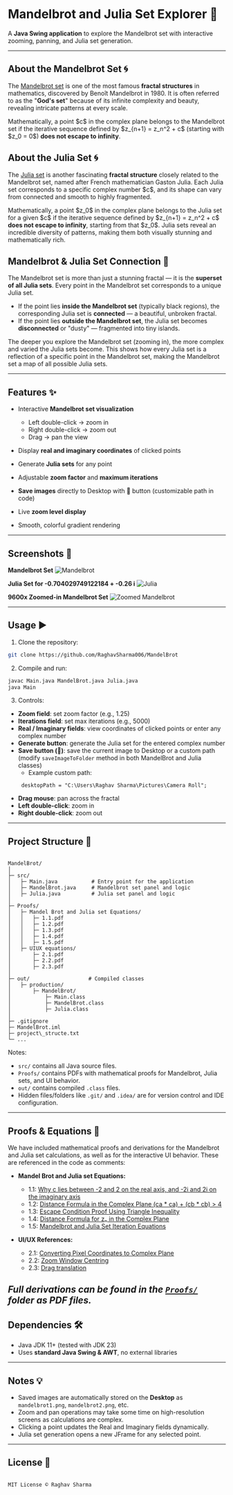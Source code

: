 # Mandelbrot and Julia Set Explorer 🌌

A **Java Swing application** to explore the Mandelbrot set with interactive zooming, panning, and Julia set generation.

---

## About the Mandelbrot Set 🌀

The [Mandelbrot set](https://en.wikipedia.org/wiki/Mandelbrot_set) is one of the most famous **fractal structures** in mathematics, discovered by Benoît Mandelbrot in 1980. It is often referred to as the "**God's set**" because of its infinite complexity and beauty, revealing intricate patterns at every scale.

Mathematically, a point \$c\$ in the complex plane belongs to the Mandelbrot set if the iterative sequence defined by \$z\_{n+1} = z\_n^2 + c\$ (starting with \$z\_0 = 0\$) **does not escape to infinity**.

## About the Julia Set 🌀

The [Julia set](https://en.wikipedia.org/wiki/Julia_set) is another fascinating **fractal structure** closely related to the Mandelbrot set, named after French mathematician Gaston Julia. Each Julia set corresponds to a specific complex number \$c\$, and its shape can vary from connected and smooth to highly fragmented.

Mathematically, a point \$z\_0\$ in the complex plane belongs to the Julia set for a given \$c\$ if the iterative sequence defined by \$z\_{n+1} = z\_n^2 + c\$ **does not escape to infinity**, starting from that \$z\_0\$. Julia sets reveal an incredible diversity of patterns, making them both visually stunning and mathematically rich.

## Mandelbrot & Julia Set Connection 🔗

The Mandelbrot set is more than just a stunning fractal — it is the **superset of all Julia sets**. Every point in the Mandelbrot set corresponds to a unique Julia set.

* If the point lies **inside the Mandelbrot set** (typically black regions), the corresponding Julia set is **connected** — a beautiful, unbroken fractal.
* If the point lies **outside the Mandelbrot set**, the Julia set becomes **disconnected** or "dusty" — fragmented into tiny islands.

The deeper you explore the Mandelbrot set (zooming in), the more complex and varied the Julia sets become. This shows how every Julia set is a reflection of a specific point in the Mandelbrot set, making the Mandelbrot set a map of all possible Julia sets.

---

## Features ✨

* Interactive **Mandelbrot set visualization**

  * Left double-click → zoom in
  * Right double-click → zoom out
  * Drag → pan the view
* Display **real and imaginary coordinates** of clicked points
* Generate **Julia sets** for any point
* Adjustable **zoom factor** and **maximum iterations**
* **Save images** directly to Desktop with 💾 button (customizable path in code)
* Live **zoom level display**
* Smooth, colorful gradient rendering

---

## Screenshots 📸

**Mandelbrot Set**
![Mandelbrot](https://github.com/user-attachments/assets/baa4ccc8-797d-47cd-b664-7d0065606654)

**Julia Set for -0.704029749122184 + -0.26 i**
![Julia](https://github.com/user-attachments/assets/101b2052-a57a-41c0-a246-2fe4c7cf8b9f)

**9600x Zoomed-in Mandelbrot Set**
![Zoomed Mandelbrot](https://github.com/user-attachments/assets/8e8110b2-f301-472c-91b8-a70b0f17e167)

---

## Usage ▶️

1. Clone the repository:

```bash
git clone https://github.com/RaghavSharma006/MandelBrot
```

2. Compile and run:

```bash
javac Main.java MandelBrot.java Julia.java
java Main
```

3. Controls:

* **Zoom field**: set zoom factor (e.g., 1.25)
* **Iterations field**: set max iterations (e.g., 5000)
* **Real / Imaginary fields**: view coordinates of clicked points or enter any complex number
* **Generate button**: generate the Julia set for the entered complex number
* **Save button (💾)**: save the current image to Desktop or a custom path (modify `saveImageToFolder` method in both MandelBrot and Julia classes)
  * Example custom path:
  ```
   desktopPath = "C:\Users\Raghav Sharma\Pictures\Camera Roll";
  ```
* **Drag mouse**: pan across the fractal
* **Left double-click**: zoom in
* **Right double-click**: zoom out

---

## Project Structure 📂

```

MandelBrot/
│
├─ src/
│   ├─ Main.java           # Entry point for the application
│   ├─ MandelBrot.java     # Mandelbrot set panel and logic
│   ├─ Julia.java          # Julia set panel and logic
│
├─ Proofs/
│   ├─ Mandel Brot and Julia set Equations/
│   │   ├─ 1.1.pdf
│   │   ├─ 1.2.pdf
│   │   ├─ 1.3.pdf
│   │   ├─ 1.4.pdf
│   │   ├─ 1.5.pdf
│   ├─ UIUX equations/
│       ├─ 2.1.pdf
│       ├─ 2.2.pdf
│       ├─ 2.3.pdf
│
├─ out/                   # Compiled classes
│   ├─ production/
│       ├─ MandelBrot/
│           ├─ Main.class
│           ├─ MandelBrot.class
│           ├─ Julia.class
│
├─ .gitignore
├─ MandelBrot.iml
├─ project\_structe.txt
└─ ...

```
Notes:

* `src/` contains all Java source files.
* `Proofs/` contains PDFs with mathematical proofs for Mandelbrot, Julia sets, and UI behavior.
* `out/` contains compiled `.class` files.
* Hidden files/folders like `.git/` and `.idea/` are for version control and IDE configuration.

---

## Proofs & Equations 📐

We have included mathematical proofs and derivations for the Mandelbrot and Julia set calculations, as well as for the interactive UI behavior. These are referenced in the code as comments:

* **Mandel Brot and Julia set Equations:**
  * 1.1: [Why c lies between -2 and 2 on the real axis, and -2i and 2i on the imaginary axis](Proofs/Mandel%20Brot%20and%20Julia%20set%20Equations/1.1.pdf)
  * 1.2: [Distance Formula in the Complex Plane (ca * ca) + (cb * cb) > 4](Proofs/Mandel%20Brot%20and%20Julia%20set%20Equations/1.2.pdf)
  * 1.3: [Escape Condition Proof Using Triangle Inequality](Proofs/Mandel%20Brot%20and%20Julia%20set%20Equations/1.3.pdf)
  * 1.4: [Distance Formula for zₙ in the Complex Plane](Proofs/Mandel%20Brot%20and%20Julia%20set%20Equations/1.4.pdf)
  * 1.5: [Mandelbrot and Julia Set Iteration Equations](Proofs/Mandel%20Brot%20and%20Julia%20set%20Equations/1.5.pdf)

* **UI/UX References:**
  * 2.1: [Converting Pixel Coordinates to Complex Plane](Proofs/UIUX%20equations/2.1.pdf)
  * 2.2: [Zoom Window Centring](Proofs\UIUX%20equations/2.2.pdf)
  * 2.3: [Drag translation](Proofs\UIUX%20equations/2.3.pdf)

*Full derivations can be found in the [`Proofs/`](Proofs/) folder as PDF files.*
---

## Dependencies 🛠️

* Java JDK 11+ (tested with JDK 23)
* Uses **standard Java Swing & AWT**, no external libraries

---

## Notes 💡

* Saved images are automatically stored on the **Desktop** as `mandelbrot1.png`, `mandelbrot2.png`, etc.
* Zoom and pan operations may take some time on high-resolution screens as calculations are complex.
* Clicking a point updates the Real and Imaginary fields dynamically.
* Julia set generation opens a new JFrame for any selected point.

---

## License 📄
```

MIT License © Raghav Sharma


```
